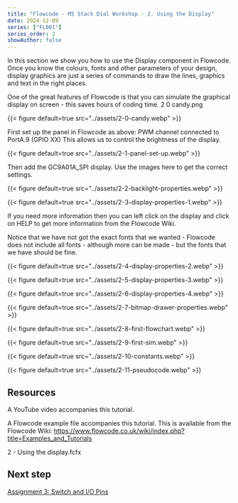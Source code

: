 ```yaml
---
title: "Flowcode - M5 Stack Dial Workshop - 2. Using the Display"
date: 2024-12-09
series: ["FL001"]
series_order: 2
showAuthor: false
---
```


In this section we show you how to use the Display
component in Flowcode. Once you know the colours, fonts and
other parameters of your design, display graphics are just a
series of commands to draw the lines, graphics and text in the
right places.

One of the great features of Flowcode is that you can simulate
the graphical display on screen - this saves hours of coding
time.                                             2 0 candy.png

{{< figure
    default=true
    src="../assets/2-0-candy.webp"
    >}}

First set up the panel in Flowcode as above:
PWM channel connected to PortA.9 (GPIO XX)
This allows us to control the brightness of the display.

{{< figure
    default=true
    src="../assets/2-1-panel-set-up.webp"
    >}}

Then add the GC9A01A_SPI display. Use the images here to
get the correct settings.

{{< figure
    default=true
    src="../assets/2-2-backlight-properties.webp"
    >}}


{{< figure
    default=true
    src="../assets/2-3-display-properties-1.webp"
    >}}

If you need more information then you can left click on the
display and click on HELP to get more information from the
Flowcode Wiki.

Notice that we have not got the exact fonts that we wanted -
Flowcode does not include all fonts - although more can be
made - but the fonts that we have should be fine.

{{< figure
    default=true
    src="../assets/2-4-display-properties-2.webp"
    >}}

{{< figure
    default=true
    src="../assets/2-5-display-properties-3.webp"
    >}}

{{< figure
    default=true
    src="../assets/2-6-display-properties-4.webp"
    >}}


{{< figure
    default=true
    src="../assets/2-7-bitmap-drawer-properties.webp"
    >}}


{{< figure
    default=true
    src="../assets/2-8-first-flowchart.webp"
    >}}

{{< figure
    default=true
    src="../assets/2-9-first-sim.webp"
    >}}


{{< figure
    default=true
    src="../assets/2-10-constants.webp"
    >}}

{{< figure
    default=true
    src="../assets/2-11-pseudocode.webp"
    >}}

## Resources


A YouTube video accompanies this tutorial.


A Flowcode example file accompanies this tutorial. This is
available from the Flowcode Wiki:
https://www.flowcode.co.uk/wiki/index.php?title=Examples_and_Tutorials

2 - Using the display.fcfx

## Next step

[Assignment 3: Switch and I/O Pins](../03-switch-io-pins)
